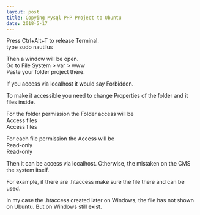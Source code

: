 ```yaml
---
layout: post
title: Copying Mysql PHP Project to Ubuntu
date: 2018-5-17
---
```

Press Ctrl+Alt+T to release Terminal.  
type sudo nautilus

Then a window will be open.  
Go to File System > var > www  
Paste your folder project there.

If you access via localhost it would say Forbidden.

To make it accessible you need to change Properties
of the folder and it files inside.

For the folder permission the Folder access will be  
Access files  
Access files

For each file permission the Access will be  
Read-only  
Read-only

Then it can be access via localhost.
Otherwise, the mistaken on the CMS the system itself.

For example, if there are .htaccess make sure
the file there and can be used.

In my case the .htaccess created later on Windows,
the file has not shown on Ubuntu. But on Windows
still exist.
